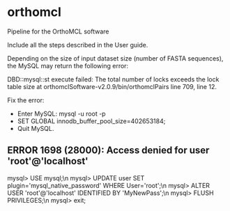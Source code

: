 # orthomcl
Pipeline for the OrthoMCL software

Include all the steps described in the User guide.

Depending on the size of input dataset size (number of FASTA sequences), the MySQL may return the following error:

DBD::mysql::st execute failed: The total number of locks exceeds the lock table size at orthomclSoftware-v2.0.9/bin/orthomclPairs line 709, <F> line 12.

Fix the error:
* Enter MySQL: mysql -u root -p
* SET GLOBAL innodb_buffer_pool_size=402653184;
* Quit MySQL.


## ERROR 1698 (28000): Access denied for user 'root'@'localhost'

mysql> USE mysql;\n
mysql> UPDATE user SET plugin='mysql_native_password' WHERE User='root';\n
mysql> ALTER USER 'root'@'localhost' IDENTIFIED BY 'MyNewPass';\n
mysql> FLUSH PRIVILEGES;\n
mysql> exit;
